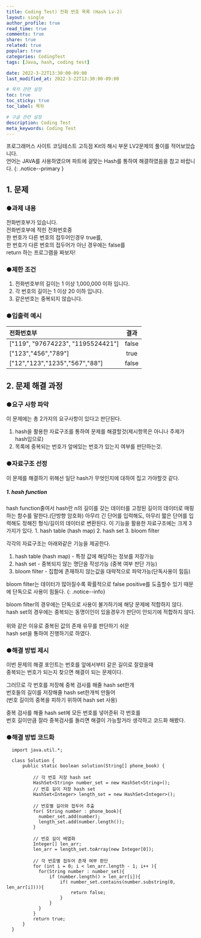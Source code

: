 ```yaml
---
title: Coding Test) 전화 번호 목록 (Hash Lv-2)
layout: single
author_profile: true
read_time: true
comments: true 
share: true 
related: true 
popular: true
categories: CodingTest
tags: [Java, hash, coding test]

date: 2022-3-22T13:30:00-09:00 
last_modified_at: 2022-3-22T13:30:00-09:00 

# 목차 관련 설정
toc: true
toc_sticky: true
toc_label: 목차

# 구글 관련 설정
description: Coding Test
meta_keywords: Coding Test
---
```

<!-- {포스트 설명란} -->
프로그래머스 사이트 코딩테스트 고득점 Kit의 해시 부문 LV2문제의 풀이를 적어보았습니다.  
언어는 JAVA를 사용하였으며 파트에 걸맞는 Hash를 통하여 해결하였음을 참고 바랍니다.
{: .notice--primary }

## 1. 문제

### ●과제 내용  
전화번호부가 있습니다.  
전화번호부에 적힌 전화번호중  
한 번호가 다른 번호의 접두어인경우 true를,  
한 번호가 다른 번호의 접두어가 아닌 경우에는 false를  
return 하는 프로그램을 짜보자!

### ●제한 조건  
1. 전화번호부의 길이는 1 이상 1,000,000 이하 입니다.
2. 각 번호의 길이는 1 이상 20 이하 입니다.
3. 같은번호는 중복되지 않습니다.

### ●입출력 예시

| 전화번호부 | 결과 |  
|:---|:---:|  
| ["119", "97674223", "1195524421"]	| false |  
| ["123","456","789"] | true |  
| ["12","123","1235","567","88"] | false |

## 2. 문제 해결 과정
### ●요구 사항 파악  

이 문제에는 총 2가지의 요구사항이 있다고 판단된다.  

1. hash을 활용한 자료구조를 통하여 문제를 해결할것(제시항목은 아니나 주제가 hash임으로)
2. 목록에 중복되는 번호가 앞에있는 번호가 있는지 여부를 판단하는것.

### ●자료구조 선정
이 문제를 해결하기 위해선 일단 hash가 무엇인지에 대하여 집고 가야할것 같다.  

<h5> 1. hash function</h5>
hash function줄여서 hash란 n의 길이를 갖는 데이터를 고정된 길이의 데이터로 매핑하는 함수를 말한다.(단방향 암호화)  
아무리 긴 단어를 입력해도, 아무리 짧은 단어를 입력해도 정해진 형식/길이의 데이터로 변환된다.  
이 기능을 활용한 자료구조에는 크게 3가지가 있다.  
1. hash table (hash map)
2. hash set
3. bloom filter

각각의 자료구조는 아래와같은 기능을 제공한다. 
1. hash table (hash map) - 특정 값에 해당하는 정보를 저장가능
2. hash set - 중복되지 않는 명단을 작성가능 (중복 여부 판단 가능)
3. bloom filter - 집합에 존재하지 않는값을 대략적으로 파악가능(단독사용이 힘듬)

bloom filter는 데이터가 많아질수록 확률적으로 false positive를 도출할수 있기 때문에 단독으로 사용이 힘들다.
{: .notice--info}
   
bloom filter의 경우에는 단독으로 사용이 불가하기에 해당 문제에 적합하지 않다.  
hash set의 경우에는 중복되는 동명이인이 있을경우가 판단이 안되기에 적합하지 않다.  
<br>
위와 같은 이유로 중복된 값의 존재 유무를 판단하기 쉬운  
hash set을 통하여 진행하기로 하였다.

### ●해결 방법 제시

이번 문제의 해결 포인트는 번호를 앞에서부터 같은 길이로 잘랐을때   
중복되는 번호가 되는지 찾으면 해결이 되는 문제이다.   

그러므로 각 번호를 저장해 중복 검사를 해줄 hash set한개   
번호들의 길이를 저장해줄 hash set한개씩 만들어    
(번호 길이의 중복을 피하기 위하여 hash set 사용)  

중복 검사를 해줄 hash set에 모든 번호를 넣어준뒤 각 번호를   
번호 길이만큼 잘라 중복검사를 돌리면 해결이 가능할거라 생각하고 코드화 해봤다.  

### ●해결 방법 코드화
      import java.util.*;

      class Solution {
          public static boolean solution(String[] phone_book) {

              // 각 번호 저장 hash set
              HashSet<String> number_set = new HashSet<String>();
              // 번호 길이 저장 hash set
              HashSet<Integer> length_set = new HashSet<Integer>();
              
              // 번호별 길이와 접두어 추출
              for( String number : phone_book){
              	number_set.add(number);
              	length_set.add(number.length());
              }

              // 번호 길이 배열화
              Integer[] len_arr;
              len_arr = length_set.toArray(new Integer[0]);

              // 각 번호별 접두어 존재 여부 판단
              for (int i = 0; i < len_arr.length - 1; i++ ){
              	for(String number : number_set){
              		if (number.length() > len_arr[i]){
              			if( number_set.contains(number.substring(0, len_arr[i]))){
              				return false;
              			}
              		}
              	}
              }
              return true;
          }
      }